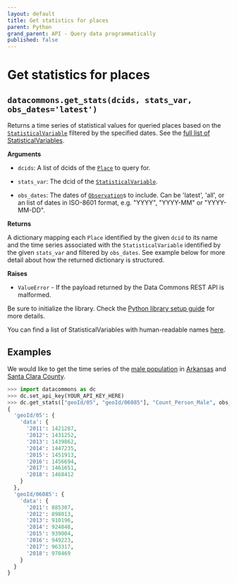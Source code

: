 ```yaml
---
layout: default
title: Get statistics for places
parent: Python
grand_parent: API - Query data programmatically
published: false
---
```


# Get statistics for places

## `datacommons.get_stats(dcids, stats_var, obs_dates='latest')`

Returns a time series of statistical values for queried places based on the
[`StatisticalVariable`](https://datacommons.org/browser/StatisticalVariable) filtered by the specified dates.
See the [full list of StatisticalVariables](/statistical_variables.html).

**Arguments**

*   `dcids`: A list of dcids of the
    [`Place`](https://datacommons.org/browser/Place) to query for.

*   `stats_var`: The dcid of the
    [`StatisticalVariable`](https://datacommons.org/browser/StatisticalVariable).

*   `obs_dates`: The dates of [`Observation`](https://datacommons.org/browser/Observation)s to include. Can be 'latest', 'all', or an list of dates in ISO-8601 format, e.g. "YYYY", "YYYY-MM" or "YYYY-MM-DD".

**Returns**

A dictionary mapping each `Place` identified by the given `dcid`
to its name and the time series associated with the
`StatisticalVariable` identified by the given `stats_var`
and filtered by `obs_dates`.
See example below for more detail about how the returned dictionary is
structured.

**Raises**

*   `ValueError` - If the payload returned by the Data Commons REST API is
malformed.

Be sure to initialize the library. Check the [Python library setup guide](/api/python/) for more details.

You can find a list of StatisticalVariables with human-readable names [here](/statistical_variables.html).

## Examples

We would like to get the time series of the [male population](https://datacommons.org/browser/Count_Person_Male)
in [Arkansas](https://datacommons.org/browser/geoId/05)
and [Santa Clara County](https://datacommons.org/browser/geoId/06085).

```python
>>> import datacommons as dc
>>> dc.set_api_key(YOUR_API_KEY_HERE)
>>> dc.get_stats(["geoId/05", "geoId/06085"], "Count_Person_Male", obs_dates="all")
{
  'geoId/05': {
    'data': {
      '2011': 1421287,
      '2012': 1431252,
      '2013': 1439862,
      '2014': 1447235,
      '2015': 1451913,
      '2016': 1456694,
      '2017': 1461651,
      '2018': 1468412
    }
  },
  'geoId/06085': {
    'data': {
      '2011': 885307,
      '2012': 898013,
      '2013': 910196,
      '2014': 924848,
      '2015': 939004,
      '2016': 949223,
      '2017': 963317,
      '2018': 970469
    }
  }
}
```
